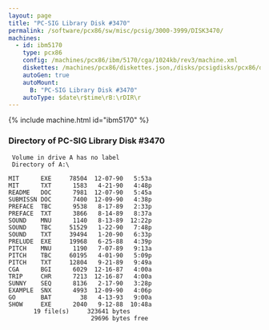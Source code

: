 ```yaml
---
layout: page
title: "PC-SIG Library Disk #3470"
permalink: /software/pcx86/sw/misc/pcsig/3000-3999/DISK3470/
machines:
  - id: ibm5170
    type: pcx86
    config: /machines/pcx86/ibm/5170/cga/1024kb/rev3/machine.xml
    diskettes: /machines/pcx86/diskettes.json,/disks/pcsigdisks/pcx86/diskettes.json
    autoGen: true
    autoMount:
      B: "PC-SIG Library Disk #3470"
    autoType: $date\r$time\rB:\rDIR\r
---
```


{% include machine.html id="ibm5170" %}

### Directory of PC-SIG Library Disk #3470

     Volume in drive A has no label
     Directory of A:\

    MIT      EXE     78504  12-07-90   5:53a
    MIT      TXT      1583   4-21-90   4:48p
    README   DOC      7981  12-07-90   5:45a
    SUBMISSN DOC      7400  12-09-90   4:38p
    PREFACE  TBC      9538   8-17-89   2:33p
    PREFACE  TXT      3866   8-14-89   8:37a
    SOUND    MNU      1140   8-13-89  12:22p
    SOUND    TBC     51529   1-22-90   7:48p
    SOUND    TXT     39494   1-20-90   6:33p
    PRELUDE  EXE     19968   6-25-88   4:39p
    PITCH    MNU      1190   7-07-89   9:13a
    PITCH    TBC     60195   4-01-90   5:09p
    PITCH    TXT     12804   9-21-89   9:49a
    CGA      BGI      6029  12-16-87   4:00a
    TRIP     CHR      7213  12-16-87   4:00a
    SUNNY    SEQ      8136   2-17-90   3:28p
    EXAMPLE  SNX      4993  12-09-90   4:06p
    GO       BAT        38   4-13-93   9:00a
    SHOW     EXE      2040   9-12-88  10:48a
           19 file(s)     323641 bytes
                           29696 bytes free
